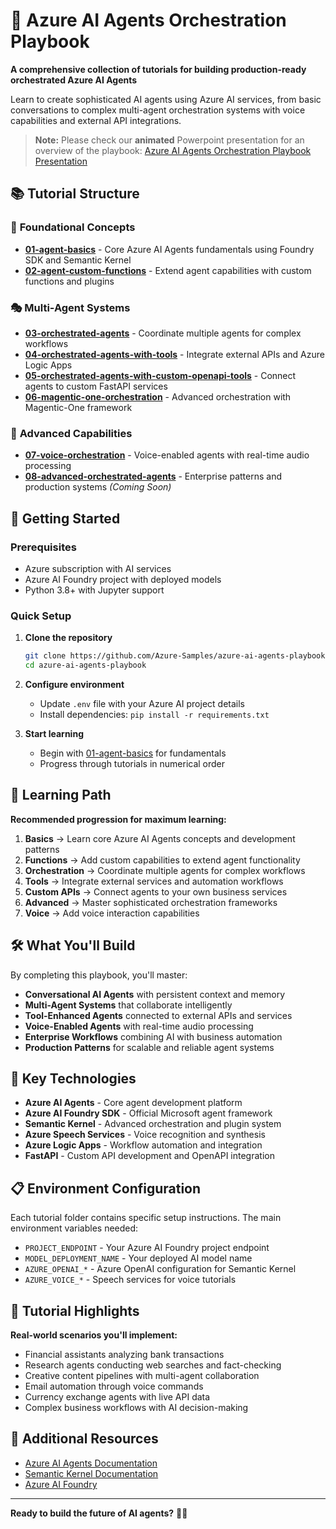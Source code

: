 # 🤖 Azure AI Agents Orchestration Playbook

**A comprehensive collection of tutorials for building production-ready orchestrated Azure AI Agents**

Learn to create sophisticated AI agents using Azure AI services, from basic conversations to complex multi-agent orchestration systems with voice capabilities and external API integrations.


> **Note:** Please check our **animated** Powerpoint presentation for an overview of the playbook: [Azure AI Agents Orchestration Playbook Presentation](./Azure%20AI%20Agent%20Orchestration.pptx)


## 📚 Tutorial Structure

### 🎯 **Foundational Concepts**
- **[01-agent-basics](01-agent-basics/)** - Core Azure AI Agents fundamentals using Foundry SDK and Semantic Kernel
- **[02-agent-custom-functions](02-agent-custom-functions/)** - Extend agent capabilities with custom functions and plugins

### 🎭 **Multi-Agent Systems**
- **[03-orchestrated-agents](03-orchestrated-agents/)** - Coordinate multiple agents for complex workflows
- **[04-orchestrated-agents-with-tools](04-orchestrated-agents-with-tools/)** - Integrate external APIs and Azure Logic Apps
- **[05-orchestrated-agents-with-custom-openapi-tools](05-orchestrated-agents-with-custom-openapi-tools/)** - Connect agents to custom FastAPI services
- **[06-magentic-one-orchestration](06-magentic-one-orchestration/)** - Advanced orchestration with Magentic-One framework

### 🎤 **Advanced Capabilities**
- **[07-voice-orchestration](07-voice-orchestration/)** - Voice-enabled agents with real-time audio processing
- **[08-advanced-orchestrated-agents](08-advanced-orchestrated-agents/)** - Enterprise patterns and production systems *(Coming Soon)*

## 🚀 Getting Started

### Prerequisites
- Azure subscription with AI services
- Azure AI Foundry project with deployed models
- Python 3.8+ with Jupyter support

### Quick Setup
1. **Clone the repository**
   ```bash
   git clone https://github.com/Azure-Samples/azure-ai-agents-playbook.git
   cd azure-ai-agents-playbook
   ```

2. **Configure environment**
   - Update `.env` file with your Azure AI project details
   - Install dependencies: `pip install -r requirements.txt`

3. **Start learning**
   - Begin with [01-agent-basics](01-agent-basics/) for fundamentals
   - Progress through tutorials in numerical order

## 🎯 Learning Path

**Recommended progression for maximum learning:**

1. **Basics** → Learn core Azure AI Agents concepts and development patterns
2. **Functions** → Add custom capabilities to extend agent functionality  
3. **Orchestration** → Coordinate multiple agents for complex workflows
4. **Tools** → Integrate external services and automation workflows
5. **Custom APIs** → Connect agents to your own business services
6. **Advanced** → Master sophisticated orchestration frameworks
7. **Voice** → Add voice interaction capabilities

## 🛠️ What You'll Build

By completing this playbook, you'll master:

- **Conversational AI Agents** with persistent context and memory
- **Multi-Agent Systems** that collaborate intelligently
- **Tool-Enhanced Agents** connected to external APIs and services  
- **Voice-Enabled Agents** with real-time audio processing
- **Enterprise Workflows** combining AI with business automation
- **Production Patterns** for scalable and reliable agent systems

## 🔧 Key Technologies

- **Azure AI Agents** - Core agent development platform
- **Azure AI Foundry SDK** - Official Microsoft agent framework
- **Semantic Kernel** - Advanced orchestration and plugin system
- **Azure Speech Services** - Voice recognition and synthesis
- **Azure Logic Apps** - Workflow automation and integration
- **FastAPI** - Custom API development and OpenAPI integration

## 📋 Environment Configuration

Each tutorial folder contains specific setup instructions. The main environment variables needed:

- `PROJECT_ENDPOINT` - Your Azure AI Foundry project endpoint
- `MODEL_DEPLOYMENT_NAME` - Your deployed AI model name
- `AZURE_OPENAI_*` - Azure OpenAI configuration for Semantic Kernel
- `AZURE_VOICE_*` - Speech services for voice tutorials

## 🎪 Tutorial Highlights

**Real-world scenarios you'll implement:**
- Financial assistants analyzing bank transactions
- Research agents conducting web searches and fact-checking
- Creative content pipelines with multi-agent collaboration
- Email automation through voice commands
- Currency exchange agents with live API data
- Complex business workflows with AI decision-making

## 🔗 Additional Resources

- [Azure AI Agents Documentation](https://docs.microsoft.com/azure/ai-services/agents/)
- [Semantic Kernel Documentation](https://learn.microsoft.com/semantic-kernel/)
- [Azure AI Foundry](https://learn.microsoft.com/en-us/azure/ai-foundry/)

---

**Ready to build the future of AI agents?** 🚀🤖
